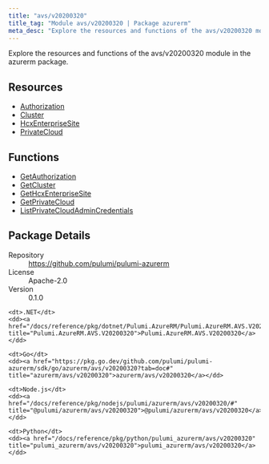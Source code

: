 ```yaml
---
title: "avs/v20200320"
title_tag: "Module avs/v20200320 | Package azurerm"
meta_desc: "Explore the resources and functions of the avs/v20200320 module in the azurerm package."
---
```


<!-- WARNING: this file was generated by Pulumi Docs Generator. -->
<!-- Do not edit by hand unless you're certain you know what you are doing! -->

Explore the resources and functions of the avs/v20200320 module in the azurerm package.

<h2 id="resources">Resources</h2>
<ul class="api">
    <li><a href="authorization" title="Authorization"><span class="symbol resource"></span>Authorization</a></li>
    <li><a href="cluster" title="Cluster"><span class="symbol resource"></span>Cluster</a></li>
    <li><a href="hcxenterprisesite" title="HcxEnterpriseSite"><span class="symbol resource"></span>HcxEnterpriseSite</a></li>
    <li><a href="privatecloud" title="PrivateCloud"><span class="symbol resource"></span>PrivateCloud</a></li>
</ul>

<h2 id="functions">Functions</h2>
<ul class="api">
    <li><a href="getauthorization" title="GetAuthorization"><span class="symbol function"></span>GetAuthorization</a></li>
    <li><a href="getcluster" title="GetCluster"><span class="symbol function"></span>GetCluster</a></li>
    <li><a href="gethcxenterprisesite" title="GetHcxEnterpriseSite"><span class="symbol function"></span>GetHcxEnterpriseSite</a></li>
    <li><a href="getprivatecloud" title="GetPrivateCloud"><span class="symbol function"></span>GetPrivateCloud</a></li>
    <li><a href="listprivatecloudadmincredentials" title="ListPrivateCloudAdminCredentials"><span class="symbol function"></span>ListPrivateCloudAdminCredentials</a></li>
</ul>

<h2 id="package-details">Package Details</h2>
<dl class="package-details">
	<dt>Repository</dt>
	<dd><a href="https://github.com/pulumi/pulumi-azurerm">https://github.com/pulumi/pulumi-azurerm</a></dd>
	<dt>License</dt>
	<dd>Apache-2.0</dd>
	<dt>Version</dt>
	<dd>0.1.0</dd>
</dl>



<dl class="tabular">

    <dt>.NET</dt>
    <dd><a href="/docs/reference/pkg/dotnet/Pulumi.AzureRM/Pulumi.AzureRM.AVS.V20200320.html" title="Pulumi.AzureRM.AVS.V20200320">Pulumi.AzureRM.AVS.V20200320</a></dd>

    <dt>Go</dt>
    <dd><a href="https://pkg.go.dev/github.com/pulumi/pulumi-azurerm/sdk/go/azurerm/avs/v20200320?tab=doc#" title="azurerm/avs/v20200320">azurerm/avs/v20200320</a></dd>

    <dt>Node.js</dt>
    <dd><a href="/docs/reference/pkg/nodejs/pulumi/azurerm/avs/v20200320/#" title="@pulumi/azurerm/avs/v20200320">@pulumi/azurerm/avs/v20200320</a></dd>

    <dt>Python</dt>
    <dd><a href="/docs/reference/pkg/python/pulumi_azurerm/avs/v20200320" title="pulumi_azurerm/avs/v20200320">pulumi_azurerm/avs/v20200320</a></dd>

</dl>

